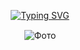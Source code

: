 <div align="center">


<a href="https://git.io/typing-svg"><img src="https://readme-typing-svg.herokuapp.com?font=Fira+Code&pause=1000&color=9F0000&center=true&width=435&lines=%F0%9D%92%9F%F0%9D%91%9C%F0%9D%93%83'%F0%9D%93%89+%F0%9D%93%89%F0%9D%93%8A%F0%9D%93%87%F0%9D%93%83+%F0%9D%92%B6%F0%9D%93%8C%F0%9D%92%B6%F0%9D%93%8E+%F0%9D%92%BB%F0%9D%93%87%F0%9D%91%9C%F0%9D%93%82+%F0%9D%92%A2%F0%9D%91%9C%F0%9D%92%B9;%F0%9D%92%A2%F0%9D%91%9C%F0%9D%92%B9+%F0%9D%92%BE%F0%9D%93%88+%F0%9D%93%83%F0%9D%91%92%F0%9D%92%B6%F0%9D%93%87;%F0%9D%90%BB%F0%9D%91%92%E2%80%99%F0%9D%93%81%F0%9D%93%81+%F0%9D%92%BD%F0%9D%91%92%F0%9D%93%81%F0%9D%93%85+%F0%9D%93%8E%F0%9D%91%9C%F0%9D%93%8A." alt="Typing SVG" /></a>

  <div style="margin-top: 15px;">
    <img src="https://i.postimg.cc/y6DkTcVK/photo-5386425856257292727-x.jpg" alt="Фото" style="max-width:100%; height:auto;">
  </div>

</p>




